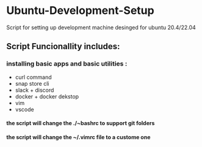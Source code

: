 # Ubuntu-Development-Setup
Script for setting up development machine desinged for ubuntu 20.4/22.04 

## Script Funcionallity includes:

### installing basic apps and basic utilities :
- curl command
- snap store cli
- slack + discord 
- docker + docker dekstop
- vim
- vscode



#### the script will change the ./~bashrc to support git folders
#### the script will change the ~/.vimrc file to a custome one
